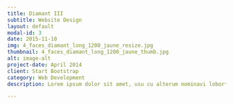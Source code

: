 ```yaml
---
title: Diamant III
subtitle: Website Design
layout: default
modal-id: 3
date: 2015-11-10
img: 4_faces_diamant_long_1200_jaune_resize.jpg
thumbnail: 4_faces_diamant_long_1200_jaune_thumb.jpg
alt: image-alt
project-date: April 2014
client: Start Bootstrap
category: Web Development
description: Lorem ipsum dolor sit amet, usu cu alterum nominavi lobortis. At duo novum diceret. Tantas apeirian vix et, usu sanctus postulant inciderint ut, populo diceret necessitatibus in vim. Cu eum dicam feugiat noluisse.

---
```


